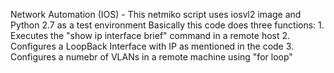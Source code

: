 Network Automation (IOS) - This netmiko script uses iosvl2 image and Python 2.7 as a test environment Basically this code does three functions: 1. Executes the "show ip interface brief" command in a remote host 2. Configures a LoopBack Interface with IP as mentioned in the code 3. Configures a numebr of VLANs in a remote machine using "for loop"
